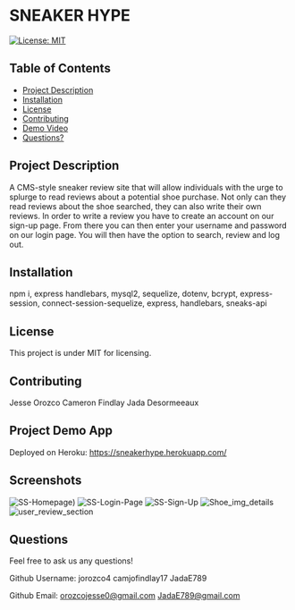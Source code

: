 
# SNEAKER HYPE

[![License: MIT](https://img.shields.io/badge/License-MIT-yellow.svg)](https://opensource.org/licenses/MIT)

## Table of Contents

* [Project Description](#project-description)
* [Installation](#installation)
* [License](#license)
* [Contributing](#contributing)
* [Demo Video](#Project-Demo-Video)
* [Questions?](#questions)
  
## Project Description

 A CMS-style sneaker review site that will allow individuals with the urge to splurge to read reviews about a potential shoe purchase. Not only can they read reviews about the shoe searched, they can also write their own reviews. In order to write a review you have to create an account on our sign-up page. From there you can then enter your username and password on our login page. You will then have the option to search, review and log out. 
  
## Installation
npm i, 
express handlebars, 
mysql2, 
sequelize, 
dotenv, 
bcrypt, 
express-session, 
connect-session-sequelize, 
express, 
handlebars, 
sneaks-api
  
## License
  
This project is under MIT for licensing.
  
## Contributing
  
Jesse Orozco
Cameron Findlay
Jada Desormeeaux
  
## Project Demo App
  
Deployed on Heroku: https://sneakerhype.herokuapp.com/
  
## Screenshots

![SS-Homepage](https://user-images.githubusercontent.com/77691626/120229568-689da700-c21b-11eb-9f2a-c770712c4d38.PNG))
![SS-Login-Page](https://user-images.githubusercontent.com/77691626/120229569-6b989780-c21b-11eb-8352-65b003f03ae3.PNG)
![SS-Sign-Up](https://user-images.githubusercontent.com/77691626/120229573-6cc9c480-c21b-11eb-94f9-e06d8ed38eef.PNG)
![Shoe_img_details](https://user-images.githubusercontent.com/77691626/120251351-4d4c8f00-c24f-11eb-873e-62fbcb605fb3.PNG)
![user_review_section](https://user-images.githubusercontent.com/77691626/120251354-4de52580-c24f-11eb-8f7f-e8f6368e921d.PNG)


## Questions
  
Feel free to ask us any questions!
  
Github Username: jorozco4
                 camjofindlay17
                 JadaE789
                   
Github Email: <orozcojesse0@gmail.com>
              <JadaE789@gmail.com>
